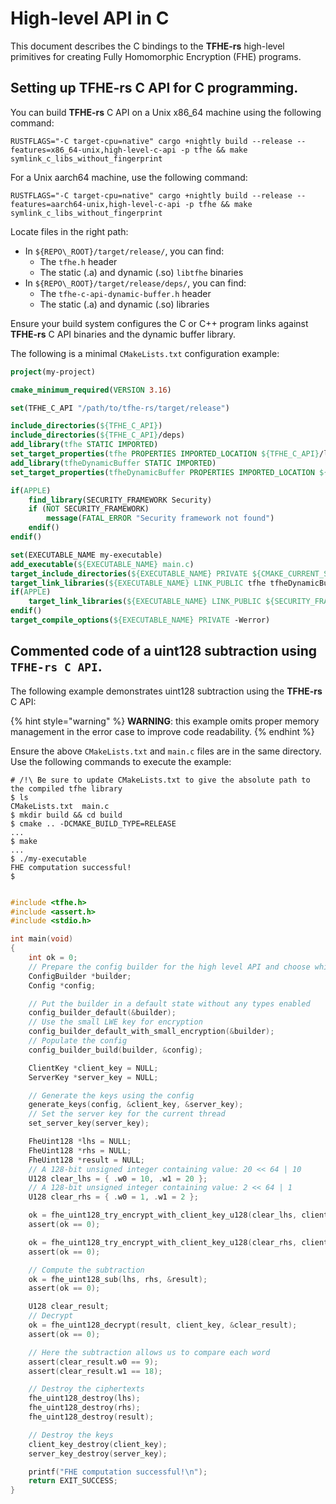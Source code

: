 # High-level API in C

This document describes the C bindings to the **TFHE-rs** high-level primitives for creating Fully Homomorphic Encryption (FHE) programs.

## Setting up TFHE-rs C API for C programming.

You can build **TFHE-rs** C API on a Unix x86\_64 machine using the following command:

```shell
RUSTFLAGS="-C target-cpu=native" cargo +nightly build --release --features=x86_64-unix,high-level-c-api -p tfhe && make symlink_c_libs_without_fingerprint
```

For a Unix aarch64 machine, use the following command:

```shell
RUSTFLAGS="-C target-cpu=native" cargo +nightly build --release --features=aarch64-unix,high-level-c-api -p tfhe && make symlink_c_libs_without_fingerprint
```

Locate files in the right path:

* In `${REPO\_ROOT}/target/release/`, you can find:
  * The `tfhe.h` header
  * The static (.a) and dynamic (.so) `libtfhe` binaries
* In `${REPO\_ROOT}/target/release/deps/`, you can find:
  * The `tfhe-c-api-dynamic-buffer.h` header
  * The static (.a) and dynamic (.so) libraries

Ensure your build system configures the C or C++ program links against **TFHE-rs** C API binaries and the dynamic buffer library.

The following is a minimal `CMakeLists.txt` configuration example:

```cmake
project(my-project)

cmake_minimum_required(VERSION 3.16)

set(TFHE_C_API "/path/to/tfhe-rs/target/release")

include_directories(${TFHE_C_API})
include_directories(${TFHE_C_API}/deps)
add_library(tfhe STATIC IMPORTED)
set_target_properties(tfhe PROPERTIES IMPORTED_LOCATION ${TFHE_C_API}/libtfhe.a)
add_library(tfheDynamicBuffer STATIC IMPORTED)
set_target_properties(tfheDynamicBuffer PROPERTIES IMPORTED_LOCATION ${TFHE_C_API}/deps/libtfhe_c_api_dynamic_buffer.a)

if(APPLE)
    find_library(SECURITY_FRAMEWORK Security)
    if (NOT SECURITY_FRAMEWORK)
        message(FATAL_ERROR "Security framework not found")
    endif()
endif()

set(EXECUTABLE_NAME my-executable)
add_executable(${EXECUTABLE_NAME} main.c)
target_include_directories(${EXECUTABLE_NAME} PRIVATE ${CMAKE_CURRENT_SOURCE_DIR})
target_link_libraries(${EXECUTABLE_NAME} LINK_PUBLIC tfhe tfheDynamicBuffer m pthread dl)
if(APPLE)
    target_link_libraries(${EXECUTABLE_NAME} LINK_PUBLIC ${SECURITY_FRAMEWORK})
endif()
target_compile_options(${EXECUTABLE_NAME} PRIVATE -Werror)
```

## Commented code of a uint128 subtraction using `TFHE-rs C API`.

The following example demonstrates uint128 subtraction using the **TFHE-rs** C API:

{% hint style="warning" %}
**WARNING**: this example omits proper memory management in the error case to improve code readability.
{% endhint %}

Ensure the above `CMakeLists.txt` and `main.c` files are in the same directory. Use the following commands to execute the example:

```shell
# /!\ Be sure to update CMakeLists.txt to give the absolute path to the compiled tfhe library
$ ls
CMakeLists.txt  main.c
$ mkdir build && cd build
$ cmake .. -DCMAKE_BUILD_TYPE=RELEASE
...
$ make
...
$ ./my-executable
FHE computation successful!
$
```

```c

#include <tfhe.h>
#include <assert.h>
#include <stdio.h>

int main(void)
{
    int ok = 0;
    // Prepare the config builder for the high level API and choose which types to enable
    ConfigBuilder *builder;
    Config *config;

    // Put the builder in a default state without any types enabled
    config_builder_default(&builder);
    // Use the small LWE key for encryption
    config_builder_default_with_small_encryption(&builder);
    // Populate the config
    config_builder_build(builder, &config);

    ClientKey *client_key = NULL;
    ServerKey *server_key = NULL;

    // Generate the keys using the config
    generate_keys(config, &client_key, &server_key);
    // Set the server key for the current thread
    set_server_key(server_key);

    FheUint128 *lhs = NULL;
    FheUint128 *rhs = NULL;
    FheUint128 *result = NULL;
    // A 128-bit unsigned integer containing value: 20 << 64 | 10
    U128 clear_lhs = { .w0 = 10, .w1 = 20 };
    // A 128-bit unsigned integer containing value: 2 << 64 | 1
    U128 clear_rhs = { .w0 = 1, .w1 = 2 };

    ok = fhe_uint128_try_encrypt_with_client_key_u128(clear_lhs, client_key, &lhs);
    assert(ok == 0);

    ok = fhe_uint128_try_encrypt_with_client_key_u128(clear_rhs, client_key, &rhs);
    assert(ok == 0);

    // Compute the subtraction
    ok = fhe_uint128_sub(lhs, rhs, &result);
    assert(ok == 0);

    U128 clear_result;
    // Decrypt
    ok = fhe_uint128_decrypt(result, client_key, &clear_result);
    assert(ok == 0);

    // Here the subtraction allows us to compare each word
    assert(clear_result.w0 == 9);
    assert(clear_result.w1 == 18);

    // Destroy the ciphertexts
    fhe_uint128_destroy(lhs);
    fhe_uint128_destroy(rhs);
    fhe_uint128_destroy(result);

    // Destroy the keys
    client_key_destroy(client_key);
    server_key_destroy(server_key);

    printf("FHE computation successful!\n");
    return EXIT_SUCCESS;
}
```

